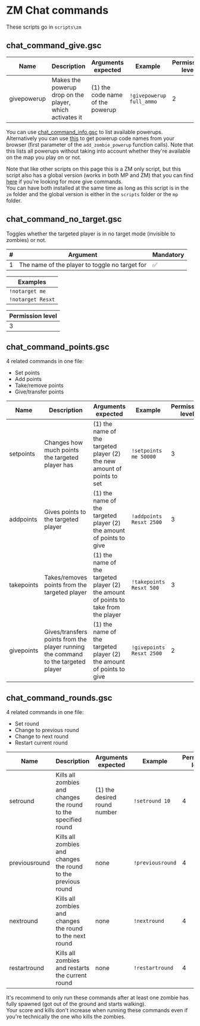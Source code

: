 # ZM Chat commands

These scripts go in `scripts\zm`

## chat_command_give.gsc

| Name | Description | Arguments expected | Example | Permission level |
|---|---|---|---|---|
| givepowerup | Makes the powerup drop on the player, which activates it | (1) the code name of the powerup | `!givepowerup full_ammo` | 2 |

You can use [chat_command_info.gsc](../README.md#chat_command_infogsc) to list available powerups.  
Alternatively you can use [this](https://github.com/plutoniummod/t6-scripts/blob/main/ZM/Core/maps/mp/zombies/_zm_powerups.gsc#L95) to get powerup code names from your browser (first parameter of the `add_zombie_powerup` function calls). Note that this lists all powerups without taking into account whether they're available on the map you play on or not.

Note that like other scripts on this page this is a ZM only script, but this script also has a global version (works in both MP and ZM) that you can find [here](../chat_command_give.gsc) if you're looking for more give commands.  
You can have both installed at the same time as long as this script is in the `zm` folder and the global version is either in the `scripts` folder or the `mp` folder.

## chat_command_no_target.gsc

Toggles whether the targeted player is in no target mode (invisible to zombies) or not.  

| # | Argument | Mandatory |
|---|---|---|
| 1 | The name of the player to toggle no target for | :white_check_mark: |

| Examples |
|---|
| `!notarget me` |
| `!notarget Resxt` |

| Permission level |
|---|
| 3 |

## chat_command_points.gsc

4 related commands in one file:  

- Set points
- Add points
- Take/remove points
- Give/transfer points

| Name | Description | Arguments expected | Example | Permission level |
|---|---|---|---|---|
| setpoints | Changes how much points the targeted player has | (1) the name of the targeted player (2) the new amount of points to set | `!setpoints me 50000` | 3 |
| addpoints | Gives points to the targeted player | (1) the name of the targeted player (2) the amount of points to give | `!addpoints Resxt 2500` | 3 |
| takepoints | Takes/removes points from the targeted player | (1) the name of the targeted player (2) the amount of points to take from the player | `!takepoints Resxt 500` | 3 |
| givepoints | Gives/transfers points from the player running the command to the targeted player | (1) the name of the targeted player (2) the amount of points to give | `!givepoints Resxt 2500` | 2 |

## chat_command_rounds.gsc

4 related commands in one file:  

- Set round
- Change to previous round
- Change to next round
- Restart current round

| Name | Description | Arguments expected | Example | Permission level |
|---|---|---|---|---|
| setround | Kills all zombies and changes the round to the specified round | (1) the desired round number | `!setround 10` | 4 |
| previousround | Kills all zombies and changes the round to the previous round | none | `!previousround` | 4 |
| nextround | Kills all zombies and changes the round to the next round | none | `!nextround` | 4 |
| restartround | Kills all zombies and restarts the current round | none | `!restartround` | 4 |

It's recommend to only run these commands after at least one zombie has fully spawned (got out of the ground and starts walking).  
Your score and kills don't increase when running these commands even if you're technically the one who kills the zombies.
